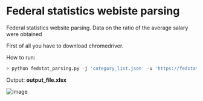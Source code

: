 # Federal statistics webiste parsing

Federal statistics website parsing. Data on the ratio of the average salary were obtained

First of all you have to download chromedriver.

How to run:
```py 
> python fedstat_parsing.py -j 'category_list.json' -u 'https://fedstat.ru/indicator/57891' -t 2 -o 'output_file.xlsx'
```

Output:
**output_file.xlsx**

![image](https://user-images.githubusercontent.com/43523834/229044545-5629295a-e602-4e63-9056-79aa6640b476.png)
